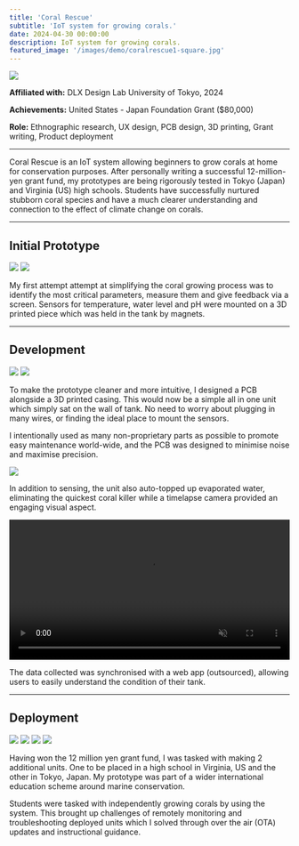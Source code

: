 ```yaml
---
title: 'Coral Rescue'
subtitle: 'IoT system for growing corals.'
date: 2024-04-30 00:00:00
description: IoT system for growing corals.
featured_image: '/images/demo/coralrescue1-square.jpg'
---
```


![](/images/coralrescue/3.jpg)

**Affiliated with:** DLX Design Lab University of Tokyo, 2024

**Achievements:** United States - Japan Foundation Grant ($80,000)

**Role:** Ethnographic research, UX design, PCB design, 3D printing, Grant writing, Product deployment

---

Coral Rescue is an IoT system allowing beginners to grow corals at home for conservation purposes. After personally writing a successful 12-million-yen grant fund, my prototypes are being rigorously tested in Tokyo (Japan) and Virginia (US) high schools. Students have successfully nurtured stubborn coral species and have a much clearer understanding and connection to the effect of climate change on corals. 

---
## Initial Prototype

<div class="gallery" data-columns="1">
	<img src="/images/coralrescue/10.jpg">
	<img src="/images/coralrescue/11.jpg">
</div>

My first attempt attempt at simplifying the coral growing process was to identify the most critical parameters, measure them and give feedback via a screen. Sensors for temperature, water level and pH were mounted on a 3D printed piece which was held in the tank by magnets. 

---

## Development

<div class="gallery" data-columns="1">
	<img src="/images/coralrescue/9.jpg">
	<img src="/images/coralrescue/8.jpg">
</div>


To make the prototype cleaner and more intuitive, I designed a PCB alongside a 3D printed casing. This would now be a simple all in one unit which simply sat on the wall of tank. No need to worry about plugging in many wires, or finding the ideal place to mount the sensors.

I intentionally used as many non-proprietary parts as possible to promote easy maintenance world-wide, and the PCB was designed to minimise noise and maximise precision. 

![](/images/coralrescue/6.jpg)

In addition to sensing, the unit also auto-topped up evaporated water, eliminating the quickest coral killer while a timelapse camera provided an engaging visual aspect.
<br>

<div>
  <video autoplay="autoplay" loop="loop" controls="true" width="100%" muted="true" playsinline="true" >
    <source src="/images/coralrescue/coralvid.mp4" type="video/mp4">
    Your browser does not support the video tag.
  </video>
</div>

The data collected was synchronised with a web app (outsourced), allowing users to easily understand the condition of their tank. 

---

## Deployment

<div class="gallery" data-columns="1">
	<img src="/images/coralrescue/12.jpg">
	<img src="/images/coralrescue/13.jpg">
    <img src="/images/coralrescue/15.jpg">
    <img src="/images/coralrescue/14.jpg">
</div>

Having won the 12 million yen grant fund, I was tasked with making 2 additional units. One to be placed in a high school in Virginia, US and the other in Tokyo, Japan. My prototype was part of a wider international education scheme around marine conservation. 

Students were tasked with independently growing corals by using the system. This brought up challenges of remotely monitoring and troubleshooting deployed units which I solved through over the air (OTA) updates and instructional guidance. 